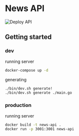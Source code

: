 # News API

![Deploy API](https://github.com/c8112002/news-api/workflows/Deploy%20API/badge.svg)

## Getting started

### dev

running server
```bash
docker-compose up -d
```

generating
```bash
./bin/dev.sh generate!
./bin/dev.sh generate ./main.go
```

### production

running server
```bash
docker build -t news-api .
docker run -p 3001:3001 news-api
```
